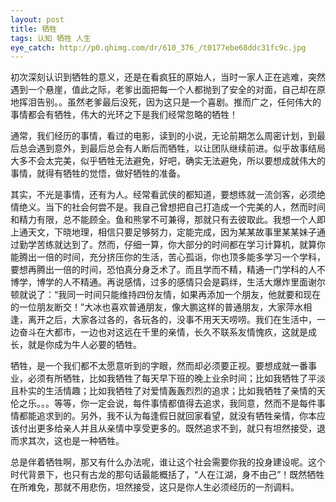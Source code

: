 ```yaml
---
layout: post
title: 牺牲
tags: 认知 牺牲 人生
eye_catch: http://p0.qhimg.com/dr/610_376_/t0177ebe68ddc31fc9c.jpg
---
```


初次深刻认识到牺牲的意义，还是在看疯狂的原始人，当时一家人正在逃难，突然遇到一个悬崖，值此之际，老爹出面把每一个人都抛到了安全的对面，自己却在原地挥泪告别。。虽然老爹最后没死，因为这只是一个喜剧。推而广之，任何伟大的事情都会有牺牲，伟大的光环之下是我们经常忽略的牺牲！

<!--more-->

通常，我们经历的事情，看过的电影，读到的小说，无论前期怎么周密计划，到最后总会遇到意外，到最后总会有人断后而牺牲，以让团队继续前进。似乎故事结局大多不会太完美，似乎牺牲无法避免，好吧，确实无法避免，所以要想成就伟大的事情，就得有牺牲的觉悟，做好牺牲的准备。

其实，不光是事情，还有为人。经常看武侠的都知道，要想练就一流剑客，必须绝情绝义。当下的社会何尝不是。我自己曾想把自己打造成一个完美的人，然而时间和精力有限，总不能顾全。鱼和熊掌不可兼得，那就只有去彼取此。我想一个人即上通天文，下晓地理，相信只要足够努力，定能完成，因为某某故事里某某妹子通过勤学苦练就达到了。然而，仔细一算，你大部分的时间都在学习计算机，就算你能腾出一倍的时间，充分挤压你的生活，苦心孤诣，你也顶多能多学习一个学科，要想再腾出一倍的时间，恐怕真分身乏术了。而且学而不精，精通一门学科的人不博学，博学的人不精通。再说感情，过多的感情只会是羁绊，生活大爆炸里面谢尔顿就说了：“我同一时间只能维持四份友情，如果再添加一个朋友，他就要和现在的一位朋友断交！”大冰也喜欢普通朋友，像大鹏这样的普通朋友，大家萍水相逢，离开之后，大家各过各的，各玩各的，没事不用天天唠唠。我们在生活中，一边奋斗在大都市，一边也对这远在千里的亲情，长久不联系友情愧疚，这就是成长，就是你成为牛人必要的牺牲。

牺牲，是一个我们都不太愿意听到的字眼，然而却必须要正视。要想成就一番事业，必须有所牺牲，比如我牺牲了每天早下班的晚上业余时间；比如我牺牲了平淡且朴实的生活情趣；比如我牺牲了对爱情轰轰烈烈的追求；比如我牺牲了亲情的天伦之乐。。。等等，你一定会说，每件事情都值得去追求，我同意，然而不是每件事情都能追求到的。另外，我不认为每逢假日就回家看望，就没有牺牲亲情，你本应该付出更多给亲人并且从亲情中享受更多的。既然追求不到，就只有坦然接受，退而求其次，这也是一种牺牲。

总是伴着牺牲啊，那又有什么办法呢，谁让这个社会需要你我的投身建设呢。这个时代背景下，也只有古龙的那句话最能概括了，“人在江湖，身不由己”！既然牺牲在所难免，那就不用悲伤，坦然接受，这只是你人生必须经历的一剂调料。
